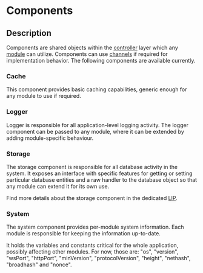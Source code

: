 # Components

## Description

Components are shared objects within the [controller](../controller/README.md) layer which any [module](../modules/README.md) can utilize.
Components can use [channels](../modules/README.md#module-communication) if required for implementation behavior.
The following components are available currently.

### Cache

This component provides basic caching capabilities, generic enough for any module to use if required.

### Logger

Logger is responsible for all application-level logging activity.
The logger component can be passed to any module, where it can be extended by adding module-specific behaviour.

### Storage

The storage component is responsible for all database activity in the system.
It exposes an interface with specific features for getting or setting particular database entities and a raw handler to the database object so that any module can extend it for its own use.

Find more details about the storage component in the dedicated [LIP](https://github.com/LiskHQ/lips/blob/master/proposals/lip-0011.md).

### System

The system component provides per-module system information. Each module is responsible for keeping the information up-to-date.

It holds the variables and constants critical for the whole application, possibly affecting other modules. For now, those are: "os", "version", "wsPort", "httpPort", "minVersion", "protocolVersion", "height", "nethash", "broadhash" and "nonce".

